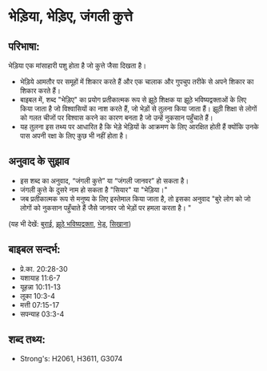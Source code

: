 # भेड़िया, भेड़िए, जंगली कुत्ते #

## परिभाषा: ##

भेड़िया एक मांसाहारी पशु होता है जो कुत्ते जैसा दिखता है।

* भेड़िये आमतौर पर समूहों में शिकार करते हैं और एक चालाक और गुपचुप तरीके से अपने शिकार का शिकार करते हैं।
* बाइबल में, शब्द "भेड़िए" का प्रयोग प्रतीकात्मक रूप से झूठे शिक्षक या झूठे भविष्यद्वक्ताओं के लिए किया जाता है जो विश्वासियों का नाश करते हैं, जो भेड़ों से तुलना किया जाता हैं। झूठी शिक्षा से लोगों को गलत चीजों पर विश्वास करने का कारण बनता है जो उन्हें नुकसान पहुँचाते हैं।
* यह तुलना इस तथ्य पर आधारित है कि भेड़े भेड़ियों के आक्रमण के लिए आरक्षित होती हैं क्योंकि उनके पास अपनी रक्षा के लिए कुछ भी नहीं होता है।

## अनुवाद के सुझाव ##

* इस शब्द का अनुवाद, “जंगली कुत्ते” या “जंगली जानवर” हो सकता है।
* जंगली कुत्ते के दुसरे नाम हो सकता है "सियार" या "भेड़िया।"
* जब प्रतीकात्मक रूप से मनुष्य के लिए इस्तेमाल किया जाता है, तो इसका अनुवाद "बुरे लोग को जो लोगों को नुकसान पहुँचाते हैं जैसे जानवर जो भेड़ों पर हमला करता है। "

(यह भी देखें: [बुराई](../evil.md), [झूठे भविष्यद्वक्ता](../falseprophet.md), [भेड़](../sheep.md), [सिखाना](../teach.md))

## बाइबल सन्दर्भ: ##

* प्रे.का. 20:28-30
* यशायाह 11:6-7
* यूहन्ना 10:11-13
* लूका 10:3-4
* मत्ती 07:15-17
* सपन्याह 03:3-4

## शब्द तथ्य: ##

* Strong's: H2061, H3611, G3074
